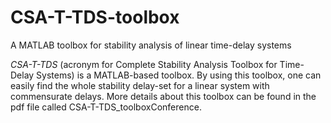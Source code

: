 # CSA-T-TDS-toolbox
A MATLAB toolbox for stability analysis of linear time-delay systems

*CSA-T-TDS* (acronym for Complete Stability Analysis Toolbox for Time-Delay Systems) is a MATLAB-based toolbox. By using this toolbox, one can easily find the whole stability delay-set for a linear system with commensurate delays. More details about this toolbox can be found in the pdf file called CSA-T-TDS_toolboxConference.
